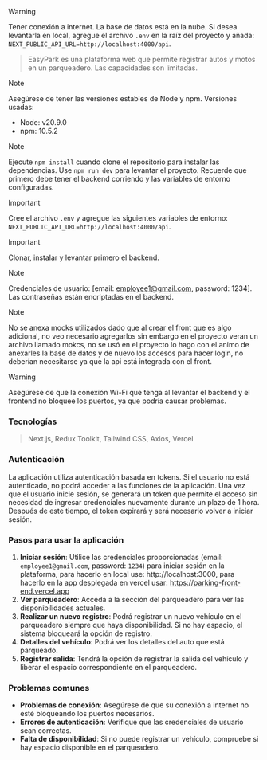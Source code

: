 > [!WARNING]
> Tener conexión a internet. La base de datos está en la nube. Si desea levantarla en local, agregue el archivo `.env` en la raíz del proyecto y añada: `NEXT_PUBLIC_API_URL=http://localhost:4000/api`.

> EasyPark es una plataforma web que permite registrar autos y motos en un parqueadero. Las capacidades son limitadas.

> [!NOTE]
> Asegúrese de tener las versiones estables de Node y npm.
> Versiones usadas:
>
> - Node: v20.9.0
> - npm: 10.5.2

> [!NOTE]
> Ejecute `npm install` cuando clone el repositorio para instalar las dependencias. Use `npm run dev` para levantar el proyecto. Recuerde que primero debe tener el backend corriendo y las variables de entorno configuradas.

> [!IMPORTANT]
> Cree el archivo `.env` y agregue las siguientes variables de entorno:
> `NEXT_PUBLIC_API_URL=http://localhost:4000/api`.

> [!IMPORTANT]
> Clonar, instalar y levantar primero el backend.

> [!NOTE]
> Credenciales de usuario: [email: employee1@gmail.com, password: 1234]. Las contraseñas están encriptadas en el backend.

> [!NOTE]
> No se anexa mocks utilizados dado que al crear el front que es algo adicional, no veo necesario agregarlos sin embargo en el proyecto veran un archivo llamado mokcs, no se usó en el proyecto lo hago con el animo de anexarles la base de datos y de nuevo los accesos para hacer login, no deberían necesitarse ya que la api está integrada con el front.

> [!WARNING]
> Asegúrese de que la conexión Wi-Fi que tenga al levantar el backend y el frontend no bloquee los puertos, ya que podría causar problemas.

### Tecnologías

> Next.js, Redux Toolkit, Tailwind CSS, Axios, Vercel

### Autenticación

La aplicación utiliza autenticación basada en tokens. Si el usuario no está autenticado, no podrá acceder a las funciones de la aplicación. Una vez que el usuario inicie sesión, se generará un token que permite el acceso sin necesidad de ingresar credenciales nuevamente durante un plazo de 1 hora. Después de este tiempo, el token expirará y será necesario volver a iniciar sesión.

### Pasos para usar la aplicación

1. **Iniciar sesión**: Utilice las credenciales proporcionadas (email: `employee1@gmail.com`, password: `1234`) para iniciar sesión en la plataforma, para hacerlo en local use: http://localhost:3000, para hacerlo en la app desplegada en vercel usar:
   https://parking-front-end.vercel.app
2. **Ver parqueadero**: Acceda a la sección del parqueadero para ver las disponibilidades actuales.
3. **Realizar un nuevo registro**: Podrá registrar un nuevo vehículo en el parqueadero siempre que haya disponibilidad. Si no hay espacio, el sistema bloqueará la opción de registro.
4. **Detalles del vehículo**: Podrá ver los detalles del auto que está parqueado.
5. **Registrar salida**: Tendrá la opción de registrar la salida del vehículo y liberar el espacio correspondiente en el parqueadero.

### Problemas comunes

- **Problemas de conexión**: Asegúrese de que su conexión a internet no esté bloqueando los puertos necesarios.
- **Errores de autenticación**: Verifique que las credenciales de usuario sean correctas.
- **Falta de disponibilidad**: Si no puede registrar un vehículo, compruebe si hay espacio disponible en el parqueadero.
